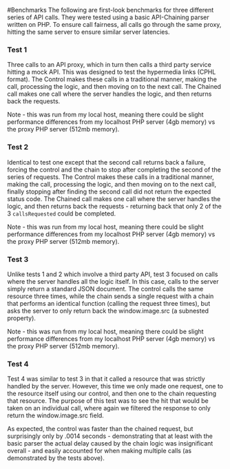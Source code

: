 #Benchmarks
The following are first-look benchmarks for three different series of API calls.  They were tested using a basic API-Chaining parser written on PHP.  To ensure call fairness, all calls go through the same proxy, hitting the same server to ensure similar server latencies. 


### Test 1
Three calls to an API proxy, which in turn then calls a third party service hitting a mock API.  This was designed to test the hypermedia links (CPHL format).  The Control makes these calls in a traditional manner, making the call, processing the logic, and then moving on to the next call.  The Chained call makes one call where the server handles the logic, and then returns back the requests.

Note - this was run from my local host, meaning there could be slight performance differences from my localhost PHP server (4gb memory) vs the proxy PHP server (512mb memory).

[benchmark one]: test_1.jpg


### Test 2
Identical to test one except that the second call returns back a failure, forcing the control and the chain to stop after completing the second of the series of requests.  The Control makes these calls in a traditional manner, making the call, processing the logic, and then moving on to the next call, finally stopping after finding the second call did not return the expected status code.  The Chained call makes one call where the server handles the logic, and then returns back the requests - returning back that only 2 of the 3 `callsRequested` could be completed.

Note - this was run from my local host, meaning there could be slight performance differences from my localhost PHP server (4gb memory) vs the proxy PHP server (512mb memory).

[benchmark one]: test_2.jpg


### Test 3
Unlike tests 1 and 2 which involve a third party API, test 3 focused on calls where the server handles all the logic itself.  In this case, calls to the server simply return a standard JSON document.  The control calls the same resource three times, while the chain sends a single request with a chain that performs an identical function (calling the request three times), but asks the server to only return back the window.image.src (a subnested property).

Note - this was run from my local host, meaning there could be slight performance differences from my localhost PHP server (4gb memory) vs the proxy PHP server (512mb memory).

[benchmark one]: test_3.jpg


### Test 4
Test 4 was similar to test 3 in that it called a resource that was strictly handled by the server.  However, this time we only made one request, one to the resource itself using our control, and then one to the chain requesting that resource.  The purpose of this test was to see the hit that would be taken on an individual call, where again we filtered the response to only return the window.image.src field.

As expected, the control was faster than the chained request, but surprisingly only by .0014 seconds - demonstrating that at least with the basic parser the actual delay caused by the chain logic was insignificant overall - and easily accounted for when making multiple calls (as demonstrated by the tests above).
